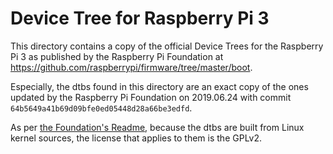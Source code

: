 Device Tree for Raspberry Pi 3
==============================

This directory contains a copy of the official Device Trees for the
Raspberry Pi 3 as published by the Raspberry Pi Foundation at
https://github.com/raspberrypi/firmware/tree/master/boot.

Especially, the dtbs found in this directory are an exact copy of
the ones updated by the Raspberry Pi Foundation on 2019.06.24 with
commit `64b5649a41b69d09bfe0ed05448d28a66be3edfd`.

As per [the Foundation's Readme](https://github.com/raspberrypi/firmware/blob/64b5649a41b69d09bfe0ed05448d28a66be3edfd/README.md),
because the dtbs are built from Linux kernel sources, the license
that applies to them is the GPLv2.
